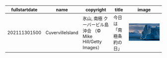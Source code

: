 |fullstartdate|name|copyright|title|image|
|--|--|--|--|--|
202111301500|CuvervilleIsland|氷山, 南極 クーバービル島沖合  （© Mike Hill/Getty Images）|今日は「南極条約の日」|![](/ja-JP/2021/12/202111301500CuvervilleIsland.jpg)|
